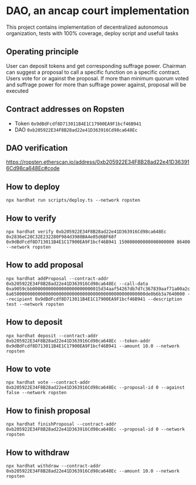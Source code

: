 # DAO, an ancap court implementation

This project contains implementation of decentralized autonomous organization, tests with 100% coverage, deploy script and usefull tasks 

## Operating principle

User can deposit tokens and get corresponding suffrage power. Chairman can suggest a proposal to call a specific function on a specific contract. Users vote for or against the proposal. If more than minimum quorum voted and suffrage power for more than suffrage power against, proposal will be executed

## Contract addresses on Ropsten
- Token `0x9dBdFcdf8D713011B4E1C17900EA9F1bcf46B941` 
- DAO `0xb205922E34F8B28ad22e41D363916Cd98ca648Ec`

## DAO verification
https://ropsten.etherscan.io/address/0xb205922E34F8B28ad22e41D363916Cd98ca648Ec#code

## How to deploy
`npx hardhat run scripts/deploy.ts --network ropsten`

## How to verify 
`npx hardhat verify 0xb205922E34F8B28ad22e41D363916Cd98ca648Ec 0x2836eC28C32E232280F984d3980BA4e05d6BF68f 0x9dBdFcdf8D713011B4E1C17900EA9F1bcf46B941 150000000000000000000 86400 --network ropsten`

## How to add proposal
`npx hardhat addProposal --contract-addr 0xb205922E34F8B28ad22e41D363916Cd98ca648Ec --call-data 0xa9059cbb00000000000000000000000015d34aaf54267db7d7c367839aaf71a00a2c6a650000000000000000000000000000000000000000000000000de0b6b3a7640000 --recipient 0x9dBdFcdf8D713011B4E1C17900EA9F1bcf46B941 --description test --network ropsten`

## How to deposit
`npx hardhat deposit --contract-addr 0xb205922E34F8B28ad22e41D363916Cd98ca648Ec --token-addr 0x9dBdFcdf8D713011B4E1C17900EA9F1bcf46B941 --amount 10.0 --network ropsten`

## How to vote
`npx hardhat vote --contract-addr 0xb205922E34F8B28ad22e41D363916Cd98ca648Ec --proposal-id 0 --against false --network ropsten`

## How to finish proposal
`npx hardhat finishProposal --contract-addr 0xb205922E34F8B28ad22e41D363916Cd98ca648Ec --proposal-id 0 --network ropsten`

## How to withdraw
`npx hardhat withdraw --contract-addr 0xb205922E34F8B28ad22e41D363916Cd98ca648Ec --amount 10.0 --network ropsten`
